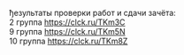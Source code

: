 ђезультаты проверки работ и сдачи зачёта:  
2 группа https://clck.ru/TKm3C  
9 группа https://clck.ru/TKm5N  
10 группа https://clck.ru/TKm8Z  
